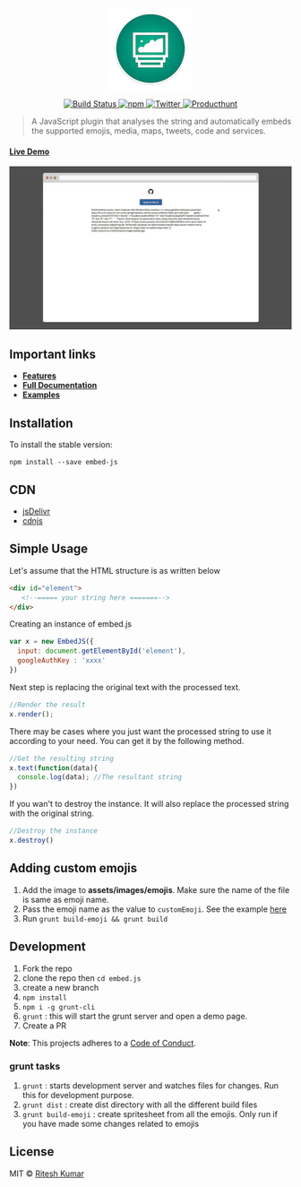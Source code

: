 <p align="center"><img src="demo/logo.png" align="center" alt=""></p>

<p align="center">
<a href="https://travis-ci.org/ritz078/embed.js">
<img src="https://travis-ci.org/ritz078/embed.js.svg?branch=master" alt="Build Status" style="max-width:100%;">
</a>
<a href="https://github.com/ritz078/embed.js">
<img src="https://img.shields.io/npm/v/embed-js.svg" alt="npm" style="max-width:100%;">
</a>
<a href="https://twitter.com/intent/tweet?text=embed.js+%7C+A+JS+plugin+to+embed+emojis%2C+media%2C+maps%2C+tweets%2C+code%2C+services+and+parse+markdown+http%3A%2F%2Fbit.ly%2F1NIvT8A&amp;url='http%3A%2F%2Fbit.ly%2F1NIvT8A'&amp;hashtags=JavaScript">
<img src="https://img.shields.io/twitter/url/https/github.com/ritz078/embed.js.svg?style=social" alt="Twitter" style="max-width:100%;">
</a>
<a href="https://www.producthunt.com/tech/embed-js">
<img src="https://img.shields.io/badge/vote-producthunt-E45127.svg" alt="Producthunt" style="max-width:100%;">
</a>
</p>

> A JavaScript plugin that analyses the string and automatically embeds the supported emojis, media, maps, tweets, code and services.

#### [Live Demo](http://codepen.io/ritz078/full/WvvNGe/)


[![screen](demo/demo.gif)](http://codepen.io/ritz078/full/WvvNGe/)

## Important links

* **[Features](http://riteshkr.com/embed.js)**
* **[Full Documentation](https://embedjs.readme.io)**
* **[Examples](https://embedjs.readme.io/docs/basic-example)**

## Installation

To install the stable version:
```
npm install --save embed-js
```



## CDN

* [jsDelivr](https://www.jsdelivr.com/projects/embed.js)
* [cdnjs](https://cdnjs.com/libraries/embed-js)

## Simple Usage

Let's assume that the HTML structure is as written below

``` html
<div id="element">
   <!--===== your string here =======-->
</div>
```

Creating an instance of embed.js

``` javascript
var x = new EmbedJS({
  input: document.getElementById('element'),
  googleAuthKey : 'xxxx'
})
```

Next step is replacing the original text with the processed text.

``` javascript
//Render the result
x.render();
```

There may be cases where you just want the processed string to use it according to your need. You can get it by the following method.

``` javascript
//Get the resulting string
x.text(function(data){
  console.log(data); //The resultant string
})
```

If you wan't to destroy the instance. It will also replace the processed string with the original string.

``` javascript
//Destroy the instance
x.destroy()
```

## Adding custom emojis

1. Add the image to **assets/images/emojis**. Make sure the name of the file is same as emoji name.
1. Pass the emoji name as the value to `customEmoji`. See the example [here](https://embedjs.readme.io/docs/options#customemoji)
1. Run `grunt build-emoji && grunt build`

## Development
1. Fork the repo
1. clone the repo then `cd embed.js`
1. create a new branch
1. `npm install`
1. `npm i -g grunt-cli`
1. `grunt` : this will start the grunt server and open a demo page.
1. Create a PR

**Note**: This projects adheres to a [Code of Conduct](CODE_OF_CONDUCT.md).

### grunt tasks
1. `grunt` : starts development server and watches files for changes. Run this for development purpose.
1. `grunt dist` : create dist directory with all the different build files
1. `grunt build-emoji` : create spritesheet from all the emojis. Only run if you have made some changes related to emojis

## License

MIT &copy; [Ritesh Kumar](https://github.com/ritz078)
